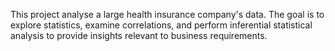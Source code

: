 This project analyse a large health insurance company's data. 
The goal is to explore statistics, examine correlations, and perform inferential statistical analysis to provide insights relevant to business requirements.

